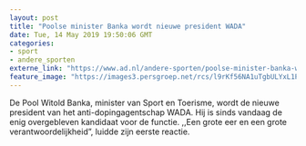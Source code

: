 ```yaml
---
layout: post
title: "Poolse minister Banka wordt nieuwe president WADA"
date: Tue, 14 May 2019 19:50:06 GMT
categories: 
- sport 
- andere_sporten 
externe_link: "https://www.ad.nl/andere-sporten/poolse-minister-banka-wordt-nieuwe-president-wada~af36987f/"
feature_image: "https://images3.persgroep.net/rcs/l9rKf56NA1uTgbULYxL1Pc_exkY/diocontent/148377970/_fitwidth/400/?appId=21791a8992982cd8da851550a453bd7f&quality=0.7"
---
```


De Pool Witold Banka, minister van Sport en Toerisme, wordt de nieuwe president van het anti-dopingagentschap WADA. Hij is sinds vandaag de enig overgebleven kandidaat voor de functie. ,,Een grote eer en een grote verantwoordelijkheid”, luidde zijn eerste reactie.
